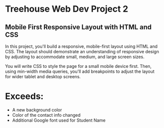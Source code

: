 # Treehouse Web Dev Project 2
## Mobile First Responsive Layout with HTML and CSS

In this project, you'll build a responsive, mobile-first layout using HTML and CSS. The layout should demonstrate an understanding of responsive design by adjusting to accommodate small, medium, and large screen sizes.

You will write CSS to style the page for a small mobile device first. Then, using min-width media queries, you'll add breakpoints to adjust the layout for wider tablet and desktop screens.


# Exceeds:
- A new background color
- Color of the contact info changed
- Additional Google font used for Student Name